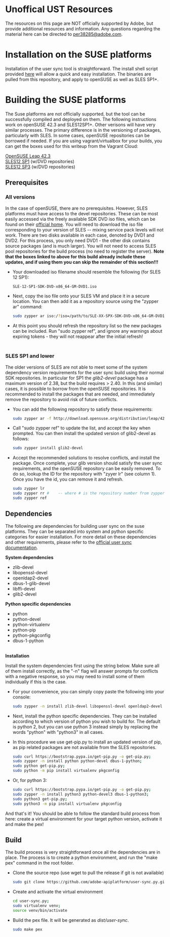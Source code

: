 # Unoffical UST Resources

The resources on this page are NOT officially supported by Adobe, but provide additional resources and information.  Any questions regarding the material here can be directed to per38285@adobe.com.

# Installation on the SUSE platforms

Installation of the user sync tool is straightforward.  The install shell script provided [here](https://github.com/janssenda-adobe/UST-Install-Scripts) will allow a quick and easy installation.  The binaries are pulled from this repository, and apply to openSUSE as well as SLES SP1+.

# Building the SUSE platforms

The Suse platforms are not officially supported, but the tool can be successfully compiled and deployed on them. The following instructions work on openSUSE 42.3 and SLES12SP1+.  Other verisons will have very similar processes.  The primary difference is in the versioning of packages, particularly with SLES.  In some cases, openSUSE repositories can be borrowed if needed. If you are using vagrant/virtualbox for your builds, you can get the boxes used for this writeup from the Vagrant Cloud:

[OpenSUSE Leap 42.3](https://app.vagrantup.com/danimaetrix/boxes/openSUSE-Leap-42.3)<br/>
[SLES12 SP1](https://app.vagrantup.com/danimaetrix/boxes/sles12-sp1-sdk)  (w/DVD repositories)<br/>
[SLES12 SP3](https://app.vagrantup.com/danimaetrix/boxes/sles12-sp3-sdk)  (w/DVD repositories)


## Prerequisites

### All versions 
In the case of openSUSE, there are no prerequisites.  However, SLES platforms must have access to the devel repositories.  These can be most easily accessed via the freely available SDK DVD iso files, which can be found on their [official home](https://download.suse.com/index.jsp).  You will need to download the iso file corresponding to your version of SLES -- mixing service pack levels will not work. There are two disks available in each case, denoted by DVD1 and DVD2.  For this process, you only need DVD1 - the other disk contains source packages (and is much larger).  You will not need to access SLES pool repositories for the build process (no need to register the server).  **Note that the boxes linked to above for this build already include these updates, and if using them you can skip the remainder of this section!!!**  
* Your downloaded iso filename should resemble the following (for SLES 12 SP1): 

  ```bash
  SLE-12-SP1-SDK-DVD-x86_64-GM-DVD1.iso
  ```
* Next, copy the iso file onto your SLES VM and place it in a secure location. You can then add it as a repository source using the "zypper ar" command:
    
    ```bash
    sudo zypper ar iso:/?iso=/path/to/SLE-XX-SPX-SDK-DVD-x86_64-GM-DVD1.iso "SLES SDK DVD"
    ```
    
* At this point you should refresh the repository list so the new packages can be included. Run "sudo zypper ref", and ignore any warnings about expiring tokens - they will not reappear after the initial refresh!

### <br/>SLES SP1 and lower 
The older versions of SLES are not able to meet some of the system dependency version requirements for the user sync build using their normal SDK repositories. In particular for SP1 the *glib2-devel* package has a maximum version of 2.38, but the build requires > 2.40.  In this (and similar) cases, it is possible to borrow from the openSUSE repositories.  It is recommended to install the packages that are needed, and immediately remove the repository to avoid risk of future conflicts. 

* You can add the following repository to satisfy these requirements:
    ```bash
    sudo zypper ar -f http://download.opensuse.org/distribution/leap/42.3/repo/oss/ "openSUSE OSS repo"
    ```
* Call "sudo zypper ref" to update the list, and accept the key when prompted.  You can then install the updated version of glib2-devel as follows:

    ```bash
    sudo zypper install glib2-devel
    ```
* Accept the recommended solutions to resolve conflicts, and install the package.  Once complete, your glib version should satisfy the user sync requirements, and the  openSUSE  repository can be easily removed.  To do so, lookup the ID for the repository with "zyyer lr" (see column 1). Once you have the id, you can remove it and refresh. 

    ```bash
    sudo zypper lr
    sudo zypper rr #    -- where # is the repository number from zypper lr
	sudo zypper ref
    ```

## Dependencies
The following are dependencies for building user sync on the suse platforms. They can be separated into system and python specific categories for easier installation.  For more detail on these dependencies and other requirements, please refer to the [official user sync documentation](https://github.com/adobe-apiplatform/user-sync.py). 
  
**System dependencies**
* zlib-devel
* libopenssl-devel
* openldap2-devel
* dbus-1-glib-devel
* libffi-devel
* glib2-devel   

**Python specific dependencies**
* python 
* python-devel
* python-virtualenv
* python-pip
* python-pkgconfig
* dbus-1-python

**<br/>Installation**

Install the system dependencies first using the string below.  Make sure all of them install correctly, as the "-n" flag will answer prompts for conflicts with a negative response, so you may need to install some of them individually if this is the case. 

* For your convenience, you can simply copy paste the following into your console:

     ```bash
     sudo zypper -n install zlib-devel libopenssl-devel openldap2-devel dbus-1-glib-devel libffi-devel cyrus-sasl-devel glib2-devel
	 ```

* Next, install the python specific dependencies. They can be installed according to which version of python you wish to build for.  The default is python 2, but you can use python 3 instead simply by replacing the words "python" with "python3" in all cases. 

*  In this procedure we use get-pip.py to install an updated version of pip, as pip related packages are not available from the SLES repositories.  

    ```bash
    sudo curl https://bootstrap.pypa.io/get-pip.py -o get-pip.py;
    sudo zypper -n install python python-devel dbus-1-python;
	sudo python get-pip.py;
    sudo python -m pip install virtualenv pkgconfig
    ```
* Or, for python 3:

    ```bash
    sudo curl https://bootstrap.pypa.io/get-pip.py -o get-pip.py;
    sudo zypper -n install python3 python-devel3 dbus-1-python3;
	sudo python3 get-pip.py;
    sudo python3 -m pip install virtualenv pkgconfig
    ```

And that's it! You should be able to follow the standard build process from here: create a virtual environment for your target python version, activate it and make the pex!

## Build

The build process is very straightforward once all the dependencies are in place.  The process is to create a python environment, and run the "make pex" command in the root folder.  

* Clone the source repo (use wget to pull the release if git is not available)
    ```bash
	sudo git clone https://github.com/adobe-apiplatform/user-sync.py.git
    ```

* Create and activate the virtual environment

    ```bash
	cd user-sync.py;
    sudo virtualenv venv;
    source venv/bin/activate	
    ```

* Build the pex file.  It will be generated as *dist/user-sync*.

    ```bash
	sudo make pex
    ```

